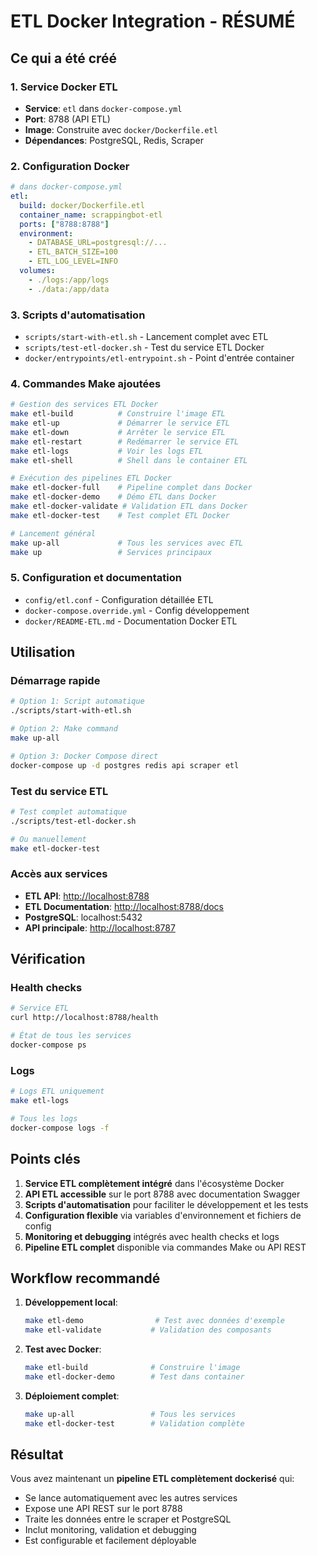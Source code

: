 # ETL Docker Integration - RÉSUMÉ

## Ce qui a été créé

### 1. Service Docker ETL

- **Service**: `etl` dans `docker-compose.yml`
- **Port**: 8788 (API ETL)
- **Image**: Construite avec `docker/Dockerfile.etl`
- **Dépendances**: PostgreSQL, Redis, Scraper

### 2. Configuration Docker

```yaml
# dans docker-compose.yml
etl:
  build: docker/Dockerfile.etl
  container_name: scrappingbot-etl
  ports: ["8788:8788"]
  environment:
    - DATABASE_URL=postgresql://...
    - ETL_BATCH_SIZE=100
    - ETL_LOG_LEVEL=INFO
  volumes:
    - ./logs:/app/logs
    - ./data:/app/data
```

### 3. Scripts d'automatisation

- `scripts/start-with-etl.sh` - Lancement complet avec ETL
- `scripts/test-etl-docker.sh` - Test du service ETL Docker
- `docker/entrypoints/etl-entrypoint.sh` - Point d'entrée container

### 4. Commandes Make ajoutées

```bash
# Gestion des services ETL Docker
make etl-build          # Construire l'image ETL
make etl-up             # Démarrer le service ETL
make etl-down           # Arrêter le service ETL
make etl-restart        # Redémarrer le service ETL
make etl-logs           # Voir les logs ETL
make etl-shell          # Shell dans le container ETL

# Exécution des pipelines ETL Docker
make etl-docker-full    # Pipeline complet dans Docker
make etl-docker-demo    # Démo ETL dans Docker
make etl-docker-validate # Validation ETL dans Docker
make etl-docker-test    # Test complet ETL Docker

# Lancement général
make up-all             # Tous les services avec ETL
make up                 # Services principaux
```

### 5. Configuration et documentation

- `config/etl.conf` - Configuration détaillée ETL
- `docker-compose.override.yml` - Config développement
- `docker/README-ETL.md` - Documentation Docker ETL

## Utilisation

### Démarrage rapide

```bash
# Option 1: Script automatique
./scripts/start-with-etl.sh

# Option 2: Make command
make up-all

# Option 3: Docker Compose direct
docker-compose up -d postgres redis api scraper etl
```

### Test du service ETL

```bash
# Test complet automatique
./scripts/test-etl-docker.sh

# Ou manuellement
make etl-docker-test
```

### Accès aux services

- **ETL API**: [http://localhost:8788](http://localhost:8788)
- **ETL Documentation**: [http://localhost:8788/docs](http://localhost:8788/docs)
- **PostgreSQL**: localhost:5432
- **API principale**: [http://localhost:8787](http://localhost:8787)

## Vérification

### Health checks

```bash
# Service ETL
curl http://localhost:8788/health

# État de tous les services
docker-compose ps
```

### Logs

```bash
# Logs ETL uniquement
make etl-logs

# Tous les logs
docker-compose logs -f
```

## Points clés

1. **Service ETL complètement intégré** dans l'écosystème Docker
2. **API ETL accessible** sur le port 8788 avec documentation Swagger
3. **Scripts d'automatisation** pour faciliter le développement et les tests
4. **Configuration flexible** via variables d'environnement et fichiers de config
5. **Monitoring et debugging** intégrés avec health checks et logs
6. **Pipeline ETL complet** disponible via commandes Make ou API REST

## Workflow recommandé

1. **Développement local**:

   ```bash
   make etl-demo                # Test avec données d'exemple
   make etl-validate           # Validation des composants
   ```

2. **Test avec Docker**:

   ```bash
   make etl-build              # Construire l'image
   make etl-docker-demo        # Test dans container
   ```

3. **Déploiement complet**:

   ```bash
   make up-all                 # Tous les services
   make etl-docker-test        # Validation complète
   ```

## Résultat

Vous avez maintenant un **pipeline ETL complètement dockerisé** qui:

- Se lance automatiquement avec les autres services
- Expose une API REST sur le port 8788
- Traite les données entre le scraper et PostgreSQL
- Inclut monitoring, validation et debugging
- Est configurable et facilement déployable 


